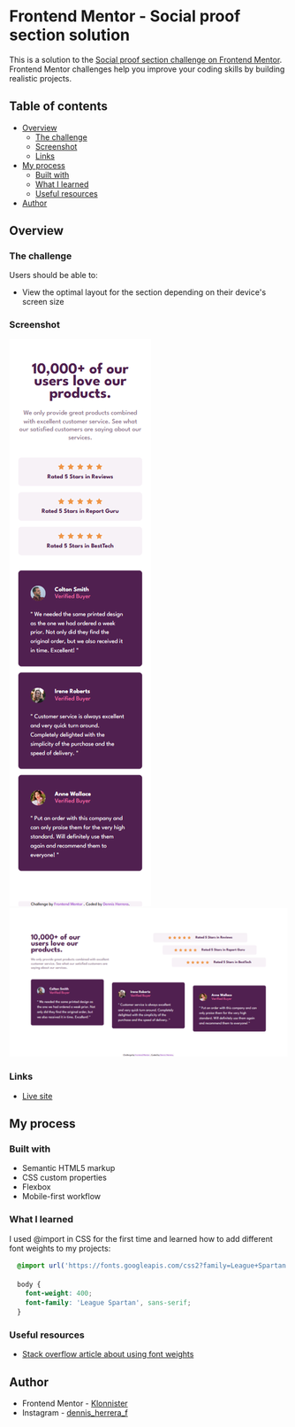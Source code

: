 # Frontend Mentor - Social proof section solution

This is a solution to the [Social proof section challenge on Frontend Mentor](https://www.frontendmentor.io/challenges/social-proof-section-6e0qTv_bA). Frontend Mentor challenges help you improve your coding skills by building realistic projects. 

## Table of contents

- [Overview](#overview)
  - [The challenge](#the-challenge)
  - [Screenshot](#screenshot)
  - [Links](#links)
- [My process](#my-process)
  - [Built with](#built-with)
  - [What I learned](#what-i-learned)
  - [Useful resources](#useful-resources)
- [Author](#author)

## Overview

### The challenge

Users should be able to:

- View the optimal layout for the section depending on their device's screen size

### Screenshot

![375px](src/screenshots/375px.png)
![1440px](src/screenshots/1440px.png)


### Links

- [Live site](https://klonnister.github.io/Social-proof-page)

## My process

### Built with

- Semantic HTML5 markup
- CSS custom properties
- Flexbox
- Mobile-first workflow

### What I learned

I used @import in CSS for the first time and learned how to add different font weights to my projects:

```css
  @import url('https://fonts.googleapis.com/css2?family=League+Spartan:wght@400;500;700&display=swap');

  body {
    font-weight: 400;
    font-family: 'League Spartan', sans-serif;
  }
```

### Useful resources

- [Stack overflow article about using font weights](https://stackoverflow.com/questions/40544991/using-different-font-weight-of-the-same-google-font-in-css#:~:text=Use%20the%20font-weight%20property%20http%3A%2F%2Fwww.w3schools.com%2Fcssref%2Fpr_font_weight.asp%20Example%3A%20p.normal%20%7B,font-weight%3A%20bold%3B%20%7D%20p.thicker%20%7B%20font-weight%3A%20900%3B%20%7D)

## Author

- Frontend Mentor - [Klonnister](https://www.frontendmentor.io/profile/Klonnister)
- Instagram - [dennis_herrera_f](https://www.instagram.com/dennis_herrera_f/)